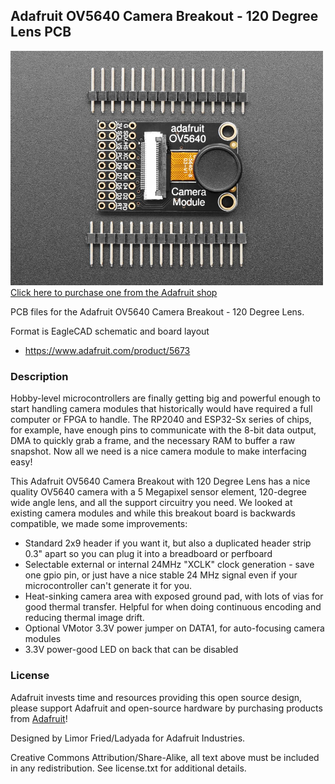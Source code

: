 ## Adafruit OV5640 Camera Breakout - 120 Degree Lens PCB

<a href="http://www.adafruit.com/products/5673"><img src="assets/5673-06.jpg?raw=true" width="500px"><br/>
Click here to purchase one from the Adafruit shop</a>

PCB files for the Adafruit OV5640 Camera Breakout - 120 Degree Lens. 

Format is EagleCAD schematic and board layout
* https://www.adafruit.com/product/5673

### Description

Hobby-level microcontrollers are finally getting big and powerful enough to start handling camera modules that historically would have required a full computer or FPGA to handle. The RP2040 and ESP32-Sx series of chips, for example, have enough pins to communicate with the 8-bit data output, DMA to quickly grab a frame, and the necessary RAM to buffer a raw snapshot. Now all we need is a nice camera module to make interfacing easy!

This Adafruit OV5640 Camera Breakout with 120 Degree Lens has a nice quality OV5640 camera with a 5 Megapixel sensor element, 120-degree wide angle lens, and all the support circuitry you need. We looked at existing camera modules and while this breakout board is backwards compatible, we made some improvements:

* Standard 2x9 header if you want it, but also a duplicated header strip 0.3" apart so you can plug it into a breadboard or perfboard 
* Selectable external or internal 24MHz "XCLK" clock generation - save one gpio pin, or just have a nice stable 24 MHz signal even if your microcontroller can't generate it for you.
* Heat-sinking camera area with exposed ground pad, with lots of vias for good thermal transfer. Helpful for when doing continuous encoding and reducing thermal image drift.
* Optional VMotor 3.3V power jumper on DATA1, for auto-focusing camera modules
* 3.3V power-good LED on back that can be disabled

### License

Adafruit invests time and resources providing this open source design, please support Adafruit and open-source hardware by purchasing products from [Adafruit](https://www.adafruit.com)!

Designed by Limor Fried/Ladyada for Adafruit Industries.

Creative Commons Attribution/Share-Alike, all text above must be included in any redistribution. 
See license.txt for additional details.

